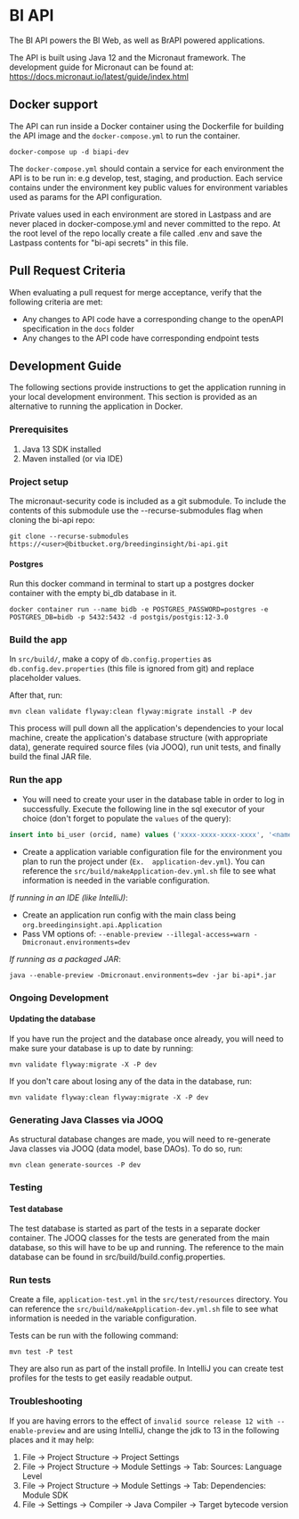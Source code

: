 # BI API

The BI API powers the BI Web, as well as BrAPI powered applications.

The API is built using Java 12 and the Micronaut framework.  The development guide for Micronaut can be found at: https://docs.micronaut.io/latest/guide/index.html

## Docker support
The API can run inside a Docker container using the Dockerfile for building the
API image and the `docker-compose.yml` to run the container.
```
docker-compose up -d biapi-dev
```

The `docker-compose.yml` should contain a service for each environment the API is
to be run in: e.g develop, test, staging, and production.  Each service contains
under the environment key public values for environment variables used as params
for the API configuration.

Private values used in each environment are stored in Lastpass and are never
placed in docker-compose.yml and never committed to the repo.  At the root level
of the repo locally create a file called .env and save the Lastpass contents for
"bi-api secrets" in this file.

## Pull Request Criteria

When evaluating a pull request for merge acceptance, verify that the following criteria are met:

* Any changes to API code have a corresponding change to the openAPI specification in the `docs` folder
* Any changes to the API code have corresponding endpoint tests

## Development Guide
The following sections provide instructions to get the application running in your local development environment. 
This section is provided as an alternative to running the application in Docker. 

### Prerequisites

1. Java 13 SDK installed
1. Maven installed (or via IDE)

### Project setup
The micronaut-security code is included as a git submodule.  To include the contents of this submodule use the --recurse-submodules flag when cloning the bi-api repo:

```
git clone --recurse-submodules https://<user>@bitbucket.org/breedinginsight/bi-api.git
```

#### Postgres

Run this docker command in terminal to start up a postgres docker container with the empty bi_db database in it. 

```
docker container run --name bidb -e POSTGRES_PASSWORD=postgres -e POSTGRES_DB=bidb -p 5432:5432 -d postgis/postgis:12-3.0
```

### Build the app
In `src/build/`, make a copy of `db.config.properties` as `db.config.dev.properties` (this file is ignored from git) and replace placeholder values.

After that, run:

```
mvn clean validate flyway:clean flyway:migrate install -P dev
```

This process will pull down all the application's dependencies to your local machine, create the application's database structure (with appropriate data), generate required source files (via JOOQ), run unit tests, and finally build the final JAR file. 

### Run the app

- You will need to create your user in the database table in order to log in successfully. Execute the following line in the sql executor of your choice (don't forget to populate the `values` of the query): 

```sql
insert into bi_user (orcid, name) values ('xxxx-xxxx-xxxx-xxxx', '<name>');
``` 

- Create a application variable configuration file for the environment you plan to run the project under (```Ex.  application-dev.yml```).
You can reference the `src/build/makeApplication-dev.yml.sh` file to see what information is needed in the
variable configuration.

*If running in an IDE (like IntelliJ)*:

- Create an application run config with the main class being `org.breedinginsight.api.Application`
- Pass VM options of: `--enable-preview --illegal-access=warn -Dmicronaut.environments=dev`

*If running as a packaged JAR*:

```
java --enable-preview -Dmicronaut.environments=dev -jar bi-api*.jar
```


### Ongoing Development

#### Updating the database

If you have run the project and the database once already, you will need to make sure your database is up to date by running: 

```
mvn validate flyway:migrate -X -P dev
```


If you don't care about losing any of the data in the database, run:

```
mvn validate flyway:clean flyway:migrate -X -P dev
```

### Generating Java Classes via JOOQ

As structural database changes are made, you will need to re-generate Java classes via JOOQ (data model, base DAOs).  To do so, run:

```
mvn clean generate-sources -P dev
```

### Testing

#### Test database

The test database is started as part of the tests in a separate docker container. The JOOQ classes for the tests
are generated from the main database, so this will have to be up and running. The reference to the main database
can be found in src/build/build.config.properties. 

### Run tests

Create a file, `application-test.yml` in the `src/test/resources` directory.
You can reference the `src/build/makeApplication-dev.yml.sh` file to see what information is needed in the
variable configuration.

Tests can be run with the following command:

```
mvn test -P test
```

They are also run as part of the install profile. In IntelliJ you can create test profiles for the tests to get easily readable output.

### Troubleshooting

If you are having errors to the effect of `invalid source release 12 with --enable-preview` and are using IntelliJ, change the jdk to 13 in the following places and it may help:

1. File -> Project Structure -> Project Settings
2. File -> Project Structure -> Module Settings -> Tab: Sources: Language Level
3. File -> Project Structure -> Module Settings -> Tab: Dependencies: Module SDK
4. File -> Settings -> Compiler -> Java Compiler -> Target bytecode version
